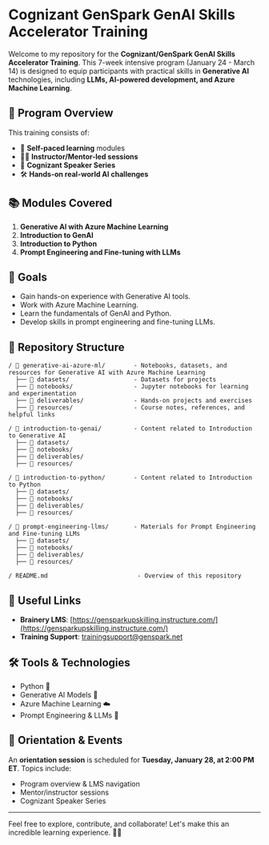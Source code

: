 # Cognizant GenSpark GenAI Skills Accelerator Training

Welcome to my repository for the **Cognizant/GenSpark GenAI Skills Accelerator Training**. This 7-week intensive program (January 24 - March 14) is designed to equip participants with practical skills in **Generative AI** technologies, including **LLMs, AI-powered development, and Azure Machine Learning**.

## 📌 Program Overview
This training consists of:
- 📖 **Self-paced learning** modules
- 🧑‍🏫 **Instructor/Mentor-led sessions**
- 🎤 **Cognizant Speaker Series**
- 🛠 **Hands-on real-world AI challenges**

## 📚 Modules Covered
1. **Generative AI with Azure Machine Learning**
2. **Introduction to GenAI**
3. **Introduction to Python**
4. **Prompt Engineering and Fine-tuning with LLMs**

## 🚀 Goals
- Gain hands-on experience with Generative AI tools.
- Work with Azure Machine Learning.
- Learn the fundamentals of GenAI and Python.
- Develop skills in prompt engineering and fine-tuning LLMs.

## 📂 Repository Structure
```
/ 📁 generative-ai-azure-ml/        - Notebooks, datasets, and resources for Generative AI with Azure Machine Learning
  ├── 📁 datasets/                  - Datasets for projects
  ├── 📁 notebooks/                 - Jupyter notebooks for learning and experimentation
  ├── 📁 deliverables/              - Hands-on projects and exercises
  ├── 📁 resources/                 - Course notes, references, and helpful links

/ 📁 introduction-to-genai/         - Content related to Introduction to Generative AI
  ├── 📁 datasets/                  
  ├── 📁 notebooks/                 
  ├── 📁 deliverables/                  
  ├── 📁 resources/                 

/ 📁 introduction-to-python/        - Content related to Introduction to Python
  ├── 📁 datasets/                  
  ├── 📁 notebooks/                 
  ├── 📁 deliverables/                  
  ├── 📁 resources/                 

/ 📁 prompt-engineering-llms/       - Materials for Prompt Engineering and Fine-tuning LLMs
  ├── 📁 datasets/                  
  ├── 📁 notebooks/                 
  ├── 📁 deliverables/                  
  ├── 📁 resources/                 

/ README.md                         - Overview of this repository
```

## 🔗 Useful Links
- **Brainery LMS**: [https://gensparkupskilling.instructure.com/](https://gensparkupskilling.instructure.com/)
- **Training Support**: trainingsupport@genspark.net

## 🛠 Tools & Technologies
- Python 🐍
- Generative AI Models 🤖
- Azure Machine Learning ☁️
- Prompt Engineering & LLMs 📝

## 📅 Orientation & Events
An **orientation session** is scheduled for **Tuesday, January 28, at 2:00 PM ET**. Topics include:
- Program overview & LMS navigation
- Mentor/instructor sessions
- Cognizant Speaker Series

---

Feel free to explore, contribute, and collaborate! Let's make this an incredible learning experience. 🚀✨
